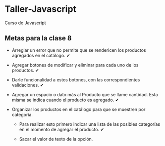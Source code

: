 # Taller-Javascript
Curso de Javascript


## Metas para la clase 8
- Arreglar un error que no permite que se rendericen los 
productos agregados en el catálogo. ✔

- Agregar botones de modificar y eliminar para cada uno de los productos. ✔

- Darle funcionalidad a estos botones, con las correspondientes validaciones. ✔

- Agregar un espacio o dato más al Producto que se llame cantidad.
Esta misma se indica cuando el producto es agregado. ✔

- Organizar los productos en el catálogo para que se muestren por categoría. 
    
    * Para realizar esto primero indicar una lista de las posibles categorías
        en el momento de agregar el producto. ✔

    * Sacar el valor de texto de la opción. 
